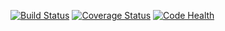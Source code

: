 [![Build Status](https://api.travis-ci.org/dls-controls/ExcaliburCalibration-DAWN.svg)](https://travis-ci.org/dls-controls/ExcaliburCalibration-DAWN)
[![Coverage Status](https://coveralls.io/repos/github/dls-controls/ExcaliburCalibration-DAWN/badge.svg?branch=master)](https://coveralls.io/github/dls-controls/ExcaliburCalibration-DAWN?branch=master)
[![Code Health](https://landscape.io/github/dls-controls/ExcaliburCalibration-DAWN/master/landscape.svg?style=flat)](https://landscape.io/github/dls-controls/ExcaliburCalibration-DAWN/master)